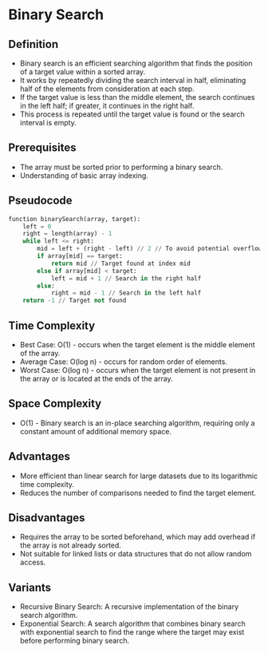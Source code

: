 # Binary Search

## Definition

- Binary search is an efficient searching algorithm that finds the position of a target value within a sorted array.
- It works by repeatedly dividing the search interval in half, eliminating half of the elements from consideration at each step.
- If the target value is less than the middle element, the search continues in the left half; if greater, it continues in the right half.
- This process is repeated until the target value is found or the search interval is empty.

## Prerequisites

- The array must be sorted prior to performing a binary search.
- Understanding of basic array indexing.

## Pseudocode

```py
function binarySearch(array, target):
    left = 0
    right = length(array) - 1
    while left <= right:
        mid = left + (right - left) // 2 // To avoid potential overflow
        if array[mid] == target:
            return mid // Target found at index mid
        else if array[mid] < target:
            left = mid + 1 // Search in the right half
        else:
            right = mid - 1 // Search in the left half
    return -1 // Target not found
```

## Time Complexity

- Best Case: O(1) - occurs when the target element is the middle element of the array.
- Average Case: O(log n) - occurs for random order of elements.
- Worst Case: O(log n) - occurs when the target element is not present in the array or is located at the ends of the array.

## Space Complexity

- O(1) - Binary search is an in-place searching algorithm, requiring only a constant amount of additional memory space.

## Advantages

- More efficient than linear search for large datasets due to its logarithmic time complexity.
- Reduces the number of comparisons needed to find the target element.

## Disadvantages

- Requires the array to be sorted beforehand, which may add overhead if the array is not already sorted.
- Not suitable for linked lists or data structures that do not allow random access.

## Variants

- Recursive Binary Search: A recursive implementation of the binary search algorithm.
- Exponential Search: A search algorithm that combines binary search with exponential search to find the range where the target may exist before performing binary search.
